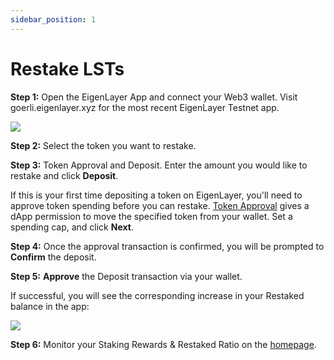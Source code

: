 ```yaml
---
sidebar_position: 1
---
```



# Restake LSTs

**Step 1:** Open the EigenLayer App and connect your Web3 wallet. Visit goerli.eigenlayer.xyz for the most recent EigenLayer Testnet app.

![](/img/googleusercontentbackup/OZIhNy0g6_p2e6kR0yF9BJxHQcdhHNEnQSWwBokS3tSy2cd9bUyU0tve-ApItvVm7bJHKHum1T_2tgZhwa_LSyi7ScQdALSsUQioM0qMxZWcqWKhmtIQ7xcdOGtTOT6Uf18KnCs_zWgbXHLOtUqguSI.png)

**Step 2:** Select the token you want to restake.

**Step 3:** Token Approval and Deposit. Enter the amount you would like to restake and click **Deposit**.

If this is your first time depositing a token on EigenLayer, you'll need to approve token spending before you can restake. [Token Approval](https://support.metamask.io/hc/en-us/articles/6174898326683-What-is-a-token-approval-) gives a dApp permission to move the specified token from your wallet. Set a spending cap, and click **Next**.

**Step 4:** Once the approval transaction is confirmed, you will be prompted to **Confirm** the deposit.

**Step 5:** **Approve** the Deposit transaction via your wallet.

If successful, you will see the corresponding increase in your Restaked balance in the app:

![](/img/googleusercontentbackup/J5g4XOmz3hOOeQG2w6gFtPxzKLiyPq06v8pBQ2BNITHkfzVX1F26lm_Sf0qCxtIL-bTUye7w573yJub5S6iOA8xtJmOIjZybgLXiCM8YFZHj_6UFc2LEv8HLFmNO7OOLP0c1MmGnCBL7bH_DhsOLPBU.png)

**Step 6:** Monitor your Staking Rewards & Restaked Ratio on the [homepage](http://goerli.eigenlayer.xyz/).